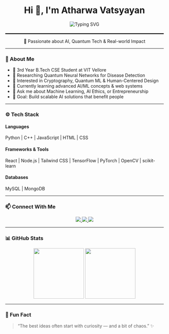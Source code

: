 <h1 align="center">Hi 👋, I'm Atharwa Vatsyayan</h1>

<div align="center">
  <img src="https://readme-typing-svg.herokuapp.com?font=Fira+Code&size=24&duration=3000&pause=1000&color=00C2FF&center=true&vCenter=true&width=500&lines=ML+Enthusiast;AI+Researcher;Aspiring+Entrepreneur;Always+Learning+New+Things!" alt="Typing SVG" />
</div>

<hr style="border: 1px solid rgba(255, 255, 255, 0.1); margin-top: 20px;"/>

<p align="center">
🚀 Passionate about AI, Quantum Tech & Real-world Impact
</p>

---

### 🧠 About Me  
- 💼 3rd Year B.Tech CSE Student at VIT Vellore  
- 🧩 Researching Quantum Neural Networks for Disease Detection  
- 🧠 Interested in Cryptography, Quantum ML & Human-Centered Design  
- 🌱 Currently learning advanced AI/ML concepts & web systems  
- 💬 Ask me about Machine Learning, AI Ethics, or Entrepreneurship  
- 🎯 Goal: Build scalable AI solutions that benefit people  

---

### ⚙️ Tech Stack  
#### Languages  
Python | C++ | JavaScript | HTML | CSS  

#### Frameworks & Tools  
React | Node.js | Tailwind CSS | TensorFlow | PyTorch | OpenCV | scikit-learn  

#### Databases  
MySQL | MongoDB  

---

### 📫 Connect With Me  
<div align="center">
  <a href="https://linkedin.com/in/atharwavatsyayan" target="_blank">
    <img src="https://img.shields.io/badge/LinkedIn-0A66C2?style=for-the-badge&logo=linkedin&logoColor=white"/>
  </a>
  <a href="mailto:atharwavatsyayan@gmail.com" target="_blank">
    <img src="https://img.shields.io/badge/Gmail-D14836?style=for-the-badge&logo=gmail&logoColor=white"/>
  </a>
  <a href="https://github.com/AtharwaVatsyayan" target="_blank">
    <img src="https://img.shields.io/badge/GitHub-333333?style=for-the-badge&logo=github&logoColor=white"/>
  </a>
</div>

---

### 📊 GitHub Stats  
<div align="center">
  <img src="https://github-readme-stats.vercel.app/api?username=AtharwaVatsyayan&show_icons=true&theme=tokyonight" height="160" />
  <img src="https://github-readme-stats.vercel.app/api/top-langs/?username=AtharwaVatsyayan&layout=compact&theme=tokyonight" height="160" />
</div>

---

### 🧩 Fun Fact  
> “The best ideas often start with curiosity — and a bit of chaos.” ✨
